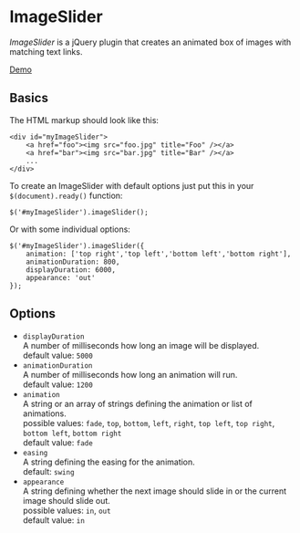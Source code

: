 # ImageSlider

*ImageSlider* is a jQuery plugin that creates an animated box of images with matching text links.

[Demo](http://simbo.de/files/imageslider "Image Slider Demo")

## Basics

The HTML markup should look like this:
 
```
<div id="myImageSlider">
	<a href="foo"><img src="foo.jpg" title="Foo" /></a>
	<a href="bar"><img src="bar.jpg" title="Bar" /></a>
	...
</div>
```

To create an ImageSlider with default options just put this in your `$(document).ready()` function:

```
$('#myImageSlider').imageSlider();
```

Or with some individual options:

```
$('#myImageSlider').imageSlider({
	animation: ['top right','top left','bottom left','bottom right'],
	animationDuration: 800,
	displayDuration: 6000,
	appearance: 'out'
});
```

## Options

* `displayDuration`  
	A number of milliseconds how long an image will be displayed.  
	default value: `5000`
* `animationDuration`  
	A number of milliseconds how long an animation will run.  
	default value: `1200`
* `animation`  
	A string or an array of strings defining the animation or list of animations.  
	possible values: `fade`, `top`, `bottom`, `left`, `right`, `top left`, `top right`, `bottom left`, `bottom right`  
	default value: `fade`
* `easing`  
	A string defining the easing for the animation.  
	default: `swing`
* `appearance`  
	A string defining whether the next image should slide in or the current image should slide out.  
	possible values: `in`, `out`  
	default value: `in`